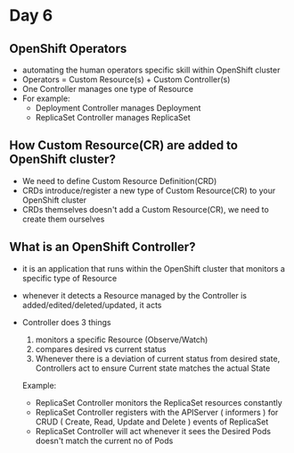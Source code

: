# Day 6

## OpenShift Operators
- automating the human operators specific skill within OpenShift cluster
- Operators = Custom Resource(s) + Custom Controller(s)
- One Controller manages one type of Resource
- For example:
     - Deployment Controller manages Deployment
     - ReplicaSet Controller manages ReplicaSet
     
## How Custom Resource(CR) are added to OpenShift cluster?
- We need to define Custom Resource Definition(CRD)
- CRDs introduce/register a new type of Custom Resource(CR) to your OpenShift cluster
- CRDs themselves doesn't add a Custom Resource(CR), we need to create them ourselves

## What is an OpenShift Controller?
- it is an application that runs within the OpenShift cluster that monitors a specific type of Resource
- whenever it detects a Resource managed by the Controller is added/edited/deleted/updated, it acts
- Controller does 3 things
    1. monitors a specific Resource (Observe/Watch)
    2. compares desired vs current status
    3. Whenever there is a deviation of current status from desired state, Controllers act to ensure Current state matches the actual State
    
  Example:
    - ReplicaSet Controller monitors the ReplicaSet resources constantly
    - ReplicaSet Controller registers with the APIServer ( informers )
     for CRUD ( Create, Read, Update and Delete ) events of ReplicaSet
    - ReplicaSet Controller will act whenever it sees the Desired Pods doesn't match the current no of Pods
    
   
